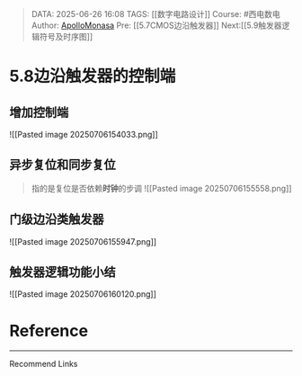> DATA: 2025-06-26 16:08
> TAGS: [[数字电路设计]]
> Course: #西电数电 
> Author: [ApolloMonasa](https://github.com/ApolloMonasa)
> Pre: [[5.7CMOS边沿触发器]]
> Next:[[5.9触发器逻辑符号及时序图]]


# 5.8边沿触发器的控制端

## 增加控制端
![[Pasted image 20250706154033.png]]
## 异步复位和同步复位
>指的是复位是否依赖**时钟**的步调
![[Pasted image 20250706155558.png]]
## 门级边沿类触发器
![[Pasted image 20250706155947.png]]
## 触发器逻辑功能小结
![[Pasted image 20250706160120.png]]

# Reference


---
Recommend Links
